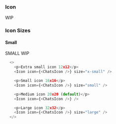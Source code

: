 ### Icon

WIP

### Icon Sizes

#### Small

SMALL WIP

```js
  <>
    <p>Extra small icon 12x12</p>
    <Icon icon={<ChatsIcon />} size="x-small" />

    <p>Small icon 16x16</p>
    <Icon icon={<ChatsIcon />} size="small" />

    <p>Medium icon 20x20 (default)</p>
    <Icon icon={<ChatsIcon />} />

    <p>Large icon 32x32</p>
    <Icon icon={<ChatsIcon />} size="large" />
  </>
```
